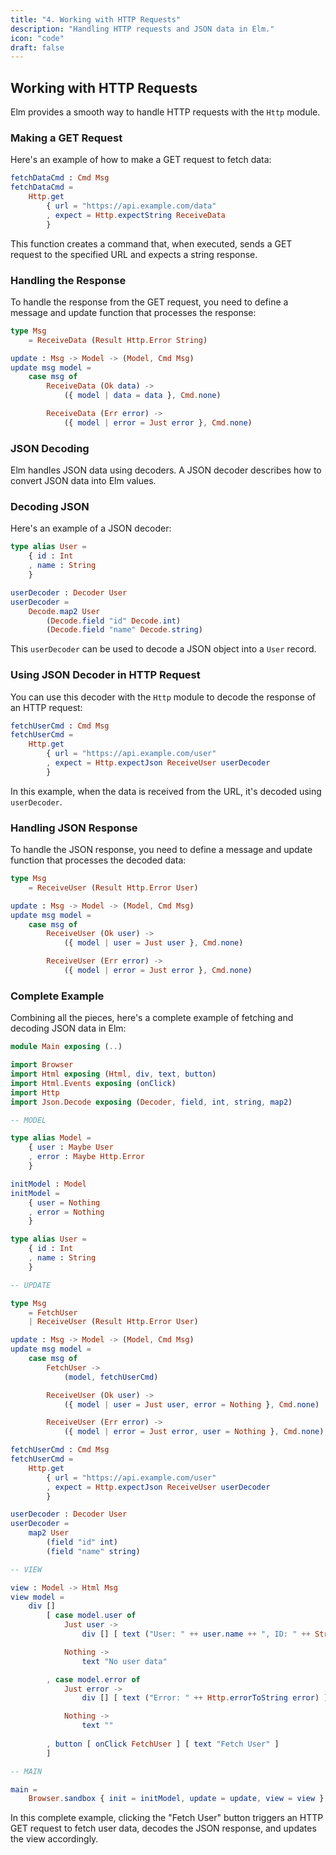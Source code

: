 ```yaml
---
title: "4. Working with HTTP Requests"
description: "Handling HTTP requests and JSON data in Elm."
icon: "code"
draft: false
---
```


## Working with HTTP Requests

Elm provides a smooth way to handle HTTP requests with the `Http` module.

### Making a GET Request

Here's an example of how to make a GET request to fetch data:

```elm
fetchDataCmd : Cmd Msg
fetchDataCmd =
    Http.get
        { url = "https://api.example.com/data"
        , expect = Http.expectString ReceiveData
        }
```

This function creates a command that, when executed, sends a GET request to the specified URL and expects a string response.

### Handling the Response

To handle the response from the GET request, you need to define a message and update function that processes the response:

```elm
type Msg
    = ReceiveData (Result Http.Error String)

update : Msg -> Model -> (Model, Cmd Msg)
update msg model =
    case msg of
        ReceiveData (Ok data) ->
            ({ model | data = data }, Cmd.none)

        ReceiveData (Err error) ->
            ({ model | error = Just error }, Cmd.none)
```

### JSON Decoding

Elm handles JSON data using decoders. A JSON decoder describes how to convert JSON data into Elm values.

### Decoding JSON

Here's an example of a JSON decoder:

```elm
type alias User =
    { id : Int
    , name : String
    }

userDecoder : Decoder User
userDecoder =
    Decode.map2 User
        (Decode.field "id" Decode.int)
        (Decode.field "name" Decode.string)
```

This `userDecoder` can be used to decode a JSON object into a `User` record.

### Using JSON Decoder in HTTP Request

You can use this decoder with the `Http` module to decode the response of an HTTP request:

```elm
fetchUserCmd : Cmd Msg
fetchUserCmd =
    Http.get
        { url = "https://api.example.com/user"
        , expect = Http.expectJson ReceiveUser userDecoder
        }
```

In this example, when the data is received from the URL, it's decoded using `userDecoder`.

### Handling JSON Response

To handle the JSON response, you need to define a message and update function that processes the decoded data:

```elm
type Msg
    = ReceiveUser (Result Http.Error User)

update : Msg -> Model -> (Model, Cmd Msg)
update msg model =
    case msg of
        ReceiveUser (Ok user) ->
            ({ model | user = Just user }, Cmd.none)

        ReceiveUser (Err error) ->
            ({ model | error = Just error }, Cmd.none)
```

### Complete Example

Combining all the pieces, here's a complete example of fetching and decoding JSON data in Elm:

```elm
module Main exposing (..)

import Browser
import Html exposing (Html, div, text, button)
import Html.Events exposing (onClick)
import Http
import Json.Decode exposing (Decoder, field, int, string, map2)

-- MODEL

type alias Model =
    { user : Maybe User
    , error : Maybe Http.Error
    }

initModel : Model
initModel =
    { user = Nothing
    , error = Nothing
    }

type alias User =
    { id : Int
    , name : String
    }

-- UPDATE

type Msg
    = FetchUser
    | ReceiveUser (Result Http.Error User)

update : Msg -> Model -> (Model, Cmd Msg)
update msg model =
    case msg of
        FetchUser ->
            (model, fetchUserCmd)

        ReceiveUser (Ok user) ->
            ({ model | user = Just user, error = Nothing }, Cmd.none)

        ReceiveUser (Err error) ->
            ({ model | error = Just error, user = Nothing }, Cmd.none)

fetchUserCmd : Cmd Msg
fetchUserCmd =
    Http.get
        { url = "https://api.example.com/user"
        , expect = Http.expectJson ReceiveUser userDecoder
        }

userDecoder : Decoder User
userDecoder =
    map2 User
        (field "id" int)
        (field "name" string)

-- VIEW

view : Model -> Html Msg
view model =
    div []
        [ case model.user of
            Just user ->
                div [] [ text ("User: " ++ user.name ++ ", ID: " ++ String.fromInt user.id) ]

            Nothing ->
                text "No user data"

        , case model.error of
            Just error ->
                div [] [ text ("Error: " ++ Http.errorToString error) ]

            Nothing ->
                text ""
        
        , button [ onClick FetchUser ] [ text "Fetch User" ]
        ]

-- MAIN

main =
    Browser.sandbox { init = initModel, update = update, view = view }
```

In this complete example, clicking the "Fetch User" button triggers an HTTP GET request to fetch user data, decodes the JSON response, and updates the view accordingly.